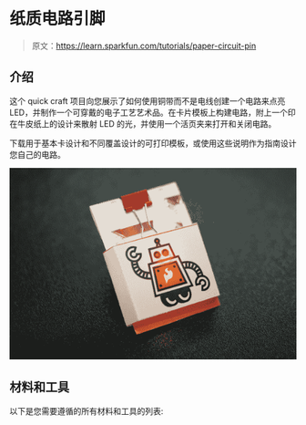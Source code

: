# 纸质电路引脚

> 原文：<https://learn.sparkfun.com/tutorials/paper-circuit-pin>

## 介绍

这个 quick craft 项目向您展示了如何使用铜带而不是电线创建一个电路来点亮 LED，并制作一个可穿戴的电子工艺艺术品。在卡片模板上构建电路，附上一个印在牛皮纸上的设计来散射 LED 的光，并使用一个活页夹来打开和关闭电路。

下载用于基本卡设计和不同覆盖设计的可打印模板，或使用这些说明作为指南设计您自己的电路。

[![alt text](img/dcd68f7f75f6458457540e6f94a218a4.png)](https://cdn.sparkfun.com/assets/learn_tutorials/5/0/0/Vellum.jpg)

## 材料和工具

以下是您需要遵循的所有材料和工具的列表: